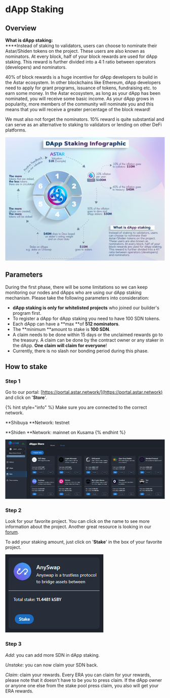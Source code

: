 # dApp Staking

## Overview

**What is dApp staking:**\
****Instead of staking to validators, users can choose to nominate their Astar/Shiden tokens on the project. These users are also known as nominators. At every block, half of your block rewards are used for dApp staking. This reward is further divided into a 4:1 ratio between operators (developers) and nominators.

40% of block rewards is a huge incentive for dApp developers to build in the Astar ecosystem. In other blockchains like Ethereum, dApp developers need to apply for grant programs, issuance of tokens, fundraising etc. to earn some money. In the Astar ecosystem, as long as your dApp has been nominated, you will receive some basic income. As your dApp grows in popularity, more members of the community will nominate you and this means that you will receive a greater percentage of the block reward!

We must also not forget the nominators. 10% reward is quite substantial and can serve as an alternative to staking to validators or lending on other DeFi platforms.

![](<../.gitbook/assets/image (107).png>)

## Parameters

During the first phase, there will be some limitations so we can keep monitoring our nodes and dApps who are using our dApp staking mechanism. Please take the following parameters into consideration: 

* **dApp staking is only for whitelisted projects** who joined our builder's program first.
* To register a dApp for dApp staking you need to have 100 SDN tokens.
* Each dApp can have a **max **of **512 nominators**.
* The **minimum **amount to stake is **100 SDN**.
* A claim needs to be done within 15 days or the unclaimed rewards go to the treasury. A claim can be done by the contract owner or any staker in the dApp. **One claim will claim for everyone**!
* Currently, there is no slash nor bonding period during this phase.

## How to stake

### Step 1

Go to our portal: [https://portal.astar.network/](https://portal.astar.network) and click on '**Store**'.

{% hint style="info" %}
Make sure you are connected to the correct network.

**Shibuya **Network: testnet

**Shiden **Network: mainnet on Kusama
{% endhint %}

![](<../.gitbook/assets/03 (1).PNG>)

### Step 2

Look for your favorite project. You can click on the name to see more information about the project. Another great resource is looking in our [forum](https://forum.astar.network).

To add your staking amount, just click on '**Stake**' in the box of your favorite project.

![](<../.gitbook/assets/04 (1).PNG>)

### Step 3

_Add_: you can add more SDN in dApp staking.

_Unstake_: you can now claim your SDN back.

_Claim_: claim your rewards. Every ERA you can claim for your rewards, please note that it doesn't have to be you to press claim. If the dApp owner or anyone one else from the stake pool press claim, you also will get your ERA rewards.

